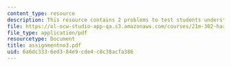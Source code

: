 ```yaml
---
content_type: resource
description: This resource contains 2 problems to test students understanding.
file: https://ol-ocw-studio-app-qa.s3.amazonaws.com/courses/21m-302-harmony-and-counterpoint-ii-spring-2005/6a6dc3336ed384e9cde4c8c38acfa386_assignmentno3.pdf
file_type: application/pdf
resourcetype: Document
title: assignmentno3.pdf
uid: 6a6dc333-6ed3-84e9-cde4-c8c38acfa386
---
```

